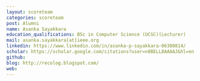 ```yaml
---
layout: scoreteam
categories: scoreteam 
post: Alumni
name: Asanka Sayakkara
education_qualifications: BSc in Computer Science (UCSC)(Lecturer)
mail: asanka.sayakkara[at]ieee.org
linkedin: https://www.linkedin.com/in/asanka-p-sayakkara-06300814/
scholar: https://scholar.google.com/citations?user=n8BELL8AAAAJ&hl=en
github: 
blog: http://recolog.blogspot.com/
web:
---
```

